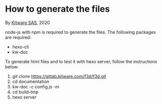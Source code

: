 
# How to generate the files

By [Kitware SAS](https://www.kitware.eu), 2020

node-js with npm is required to generate the files. The following packages are required:

* hexo-cli
* kw-doc

To generate html files and to test it with hexo server, follow the instructions below:

1. git clone https://gitlab.kitware.com/f3d/f3d.git
2. cd documentation
3. kw-doc -c config.js -m
4. cd build-tmp
5. hexo server
